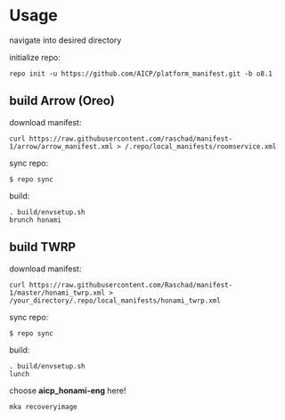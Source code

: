 Usage
=====
navigate into desired directory

initialize repo:

    repo init -u https://github.com/AICP/platform_manifest.git -b o8.1

build Arrow (Oreo)
---------------
download manifest: 

    curl https://raw.githubusercontent.com/raschad/manifest-1/arrow/arrow_manifest.xml > /.repo/local_manifests/roomservice.xml

sync repo:

    $ repo sync

build:

    . build/envsetup.sh
    brunch honami



build TWRP
----------
download manifest: 

    curl https://raw.githubusercontent.com/Raschad/manifest-1/master/honami_twrp.xml > /your_directory/.repo/local_manifests/honami_twrp.xml

sync repo:

    $ repo sync

build:

    . build/envsetup.sh
    lunch

choose **aicp_honami-eng** here!
    
    mka recoveryimage
